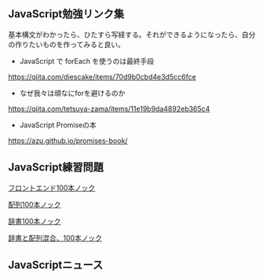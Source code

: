 
## JavaScript勉強リンク集

基本構文がわかったら、ひたすら写経する。それができるようになったら、自分の作りたいものを作ってみると良い。


- JavaScript で forEach を使うのは最終手段

https://qiita.com/diescake/items/70d9b0cbd4e3d5cc6fce


- なぜ我々は頑なにforを避けるのか

https://qiita.com/tetsuya-zama/items/11e19b9da4892eb365c4

- JavaScript Promiseの本

https://azu.github.io/promises-book/



## JavaScript練習問題

[フロントエンド100本ノック](https://github.com/eightcard/pikatore/blob/master/index.md)


[配列100本ノック](https://karino2.github.io/js-introduction/ch06_1.html)

[辞書100本ノック](https://karino2.github.io/js-introduction/ch06_2.html)

[辞書と配列混合、100本ノック](https://karino2.github.io/js-introduction/ch06_3.html)



## JavaScriptニュース
